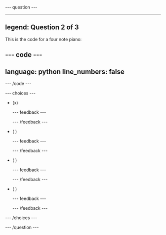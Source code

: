 
--- question ---

---
legend: Question 2 of 3
---

This is the code for a four note piano:

--- code ---
---
language: python
line_numbers: false
---


--- /code ---

--- choices ---

- (x) 

  --- feedback ---

  --- /feedback ---

- ( ) 

  --- feedback ---

  --- /feedback ---

- ( ) 

  --- feedback ---

  --- /feedback ---

- ( ) 

  --- feedback ---

  --- /feedback ---

--- /choices ---

--- /question ---
